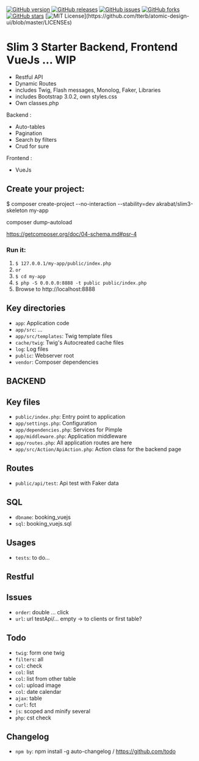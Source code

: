 [![GitHub version](https://img.shields.io/badge/version-dev-green)](version-dev-green)
[![GitHub releases](https://img.shields.io/badge/release-v0.5.1-blue)](https://img.shields.io/badge/release-v0.5.1-blue)
[![GitHub issues](https://img.shields.io/github/issues/vincseize/_PAGINATION)](https://github.com/vincseize/_PAGINATION/issues)
[![GitHub forks](https://img.shields.io/github/forks/vincseize/_PAGINATION)](https://github.com/vincseize/_PAGINATION/network)
[![GitHub stars](https://img.shields.io/github/stars/vincseize/_PAGINATION)](https://github.com/vincseize/_PAGINATION/stargazers)
[![MIT License](https://img.shields.io/apm/l/atomic-design-ui.svg?)](https://github.com/tterb/atomic-design-ui/blob/master/LICENSEs)

# Slim 3 Starter Backend, Frontend VueJs ... WIP

- Restful API
- Dynamic Routes
- includes Twig, Flash messages, Monolog, Faker, Libraries
- includes Bootstrap 3.0.2, own styles.css
- Own classes.php

Backend : 

- Auto-tables
- Pagination
- Search by filters
- Crud for sure

Frontend : 

- VueJs

## Create your project:

$ composer create-project --no-interaction --stability=dev akrabat/slim3-skeleton my-app

composer dump-autoload

https://getcomposer.org/doc/04-schema.md#psr-4

### Run it:

1. `$ 127.0.0.1/my-app/public/index.php`
2. `or`
3. `$ cd my-app`
4. `$ php -S 0.0.0.0:8888 -t public public/index.php`
5. Browse to http://localhost:8888

## Key directories

* `app`: Application code
* `app/src`: ...
* `app/src/templates`: Twig template files
* `cache/twig`: Twig's Autocreated cache files
* `log`: Log files
* `public`: Webserver root
* `vendor`: Composer dependencies

## BACKEND

## Key files

* `public/index.php`: Entry point to application
* `app/settings.php`: Configuration
* `app/dependencies.php`: Services for Pimple
* `app/middleware.php`: Application middleware
* `app/routes.php`: All application routes are here
* `app/src/Action/ApiAction.php`: Action class for the backend page
<!-- * `app/templates/home.twig`: Twig template file for the home page -->

## Routes

* `public/api/test`: Api test with Faker data

## SQL

* `dbname`: booking_vuejs
* `sql`: booking_vuejs.sql

## Usages
* `tests`: to do...

## Restful
<!-- update
http://127.0.0.1/_SLIM3VUEJS_STARTER/backend/public/api/clients/update/984/toto -->

## Issues

* `order`: double ... click
* `url`: url testApi/... empty -> to clients or first table?

## Todo

* `twig`: form one twig
* `filters`: all
* `col`: check
* `col`: list 
* `col`: list from other table
* `col`: upload image
* `col`: date calendar
* `ajax`: table
* `curl`: fct
* `js`: scoped and minify several
* `php`: cst check

## Changelog

* `npm by`: npm install -g auto-changelog / https://github.com/todo

